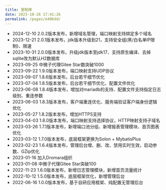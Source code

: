 ```yaml
---
title: 里程碑
date: 2023-10-26 17:41:26
permalink: /pages/e406dd/
---
```

- 2024-12-10 2.0.2版本发布，新增域名管理，端口映射支持绑定多个域名
- 2023-12-21 2.0.1版本发布，jdk版本升级到21，支持安全组(黑/白名单IP限制)、限速
- 2023-10-31 2.0.0版本发布，升级jdk版本至jdk17、支持原生编译、去掉sqlite改为默认H2数据库
- 2023-09-25 中微子代理Gitee Star数突破1000
- 2023-09-22 1.9.0版本发布，端口映射支持UDP协议
- 2023-09-07 1.8.6版本发布，后台若干细节优化
- 2023-07-04 1.8.5版本发布，后台若干细节优化、配置文件优化
- 2023-06-08 1.8.4版本发布，增加对mariadb的支持、配置文件支持指定日志级别、重连参数
- 2023-06-03 1.8.3版本发布，客户端重连优化、服务端验证客户端身份逻辑优化
- 2023-05-27 1.8.2版本发布，增加HTTPS支持
- 2023-04-03 1.8.0版本发布，端口映射支持选择协议，HTTP映射支持子域名
- 2023-03-26 1.7.1版本发布，新增端口池分组、新增报表管理模块、首页图表优化
- 2023-03-12 1.7.0版本发布，底层框架更换为Solon + MybatisPlus
- 2023-02-23 1.6.4版本发布，管理后台增、删、改、禁用实时生效，启动参数、GZip优化
- 2023-01-16 加入Dromara组织
- 2023-01-08 中微子代理Gitee Star突破100
- 2022-11-23 1.6.0版本发布，新增日志管理模块，新增首页流量统计
- 2022-10-12 1.5.0版本发布，底层框架优化，新增管理后台
- 2022-06-16 1.0.0版本发布，基于自研应用框架、纯配置无管理后台

